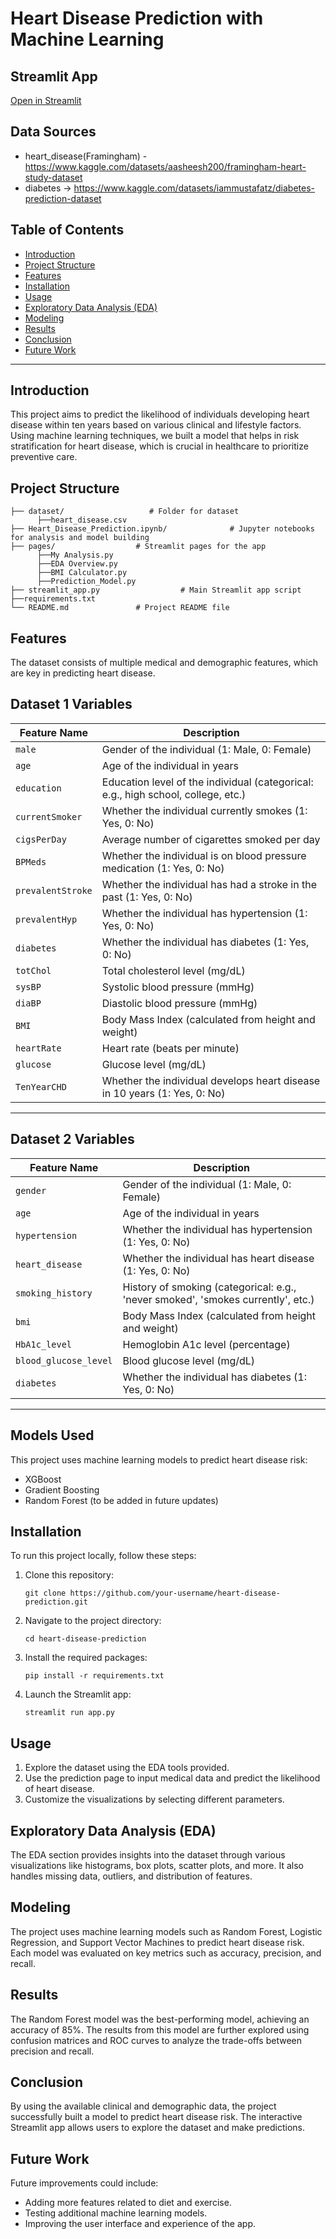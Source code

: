 
# Heart Disease Prediction with Machine Learning

## Streamlit App

<a href="https://cmse-heart-disease-pred.streamlit.app/" class="custom-button">Open in Streamlit</a>

## Data Sources 
- heart_disease(Framingham) - https://www.kaggle.com/datasets/aasheesh200/framingham-heart-study-dataset
- diabetes -> https://www.kaggle.com/datasets/iammustafatz/diabetes-prediction-dataset

## Table of Contents
- [Introduction](#introduction)
- [Project Structure](#project-structure)
- [Features](#features)
- [Installation](#installation)
- [Usage](#usage)
- [Exploratory Data Analysis (EDA)](#exploratory-data-analysis-eda)
- [Modeling](#modeling)
- [Results](#results)
- [Conclusion](#conclusion)
- [Future Work](#future-work)

---

## Introduction
This project aims to predict the likelihood of individuals developing heart disease within ten years based on various clinical and lifestyle factors. Using machine learning techniques, we built a model that helps in risk stratification for heart disease, which is crucial in healthcare to prioritize preventive care.

## Project Structure
```
├── dataset/                   # Folder for dataset
      ├──heart_disease.csv
├── Heart_Disease_Prediction.ipynb/              # Jupyter notebooks for analysis and model building
├── pages/                  # Streamlit pages for the app
      ├──My Analysis.py
      ├──EDA Overview.py
      ├──BMI Calculator.py
      ├──Prediction_Model.py
├── streamlit_app.py                  # Main Streamlit app script
├──requirements.txt
└── README.md               # Project README file
```

## Features
The dataset consists of multiple medical and demographic features, which are key in predicting heart disease.

## Dataset 1 Variables

| **Feature Name**     | **Description**                                                      |
|----------------------|----------------------------------------------------------------------|
| `male`               | Gender of the individual (1: Male, 0: Female)                        |
| `age`                | Age of the individual in years                                        |
| `education`          | Education level of the individual (categorical: e.g., high school, college, etc.) |
| `currentSmoker`      | Whether the individual currently smokes (1: Yes, 0: No)              |
| `cigsPerDay`         | Average number of cigarettes smoked per day                           |
| `BPMeds`             | Whether the individual is on blood pressure medication (1: Yes, 0: No)|
| `prevalentStroke`    | Whether the individual has had a stroke in the past (1: Yes, 0: No)  |
| `prevalentHyp`       | Whether the individual has hypertension (1: Yes, 0: No)              |
| `diabetes`           | Whether the individual has diabetes (1: Yes, 0: No)                  |
| `totChol`            | Total cholesterol level (mg/dL)                                      |
| `sysBP`              | Systolic blood pressure (mmHg)                                       |
| `diaBP`              | Diastolic blood pressure (mmHg)                                      |
| `BMI`                | Body Mass Index (calculated from height and weight)                   |
| `heartRate`          | Heart rate (beats per minute)                                        |
| `glucose`            | Glucose level (mg/dL)                                                |
| `TenYearCHD`         | Whether the individual develops heart disease in 10 years (1: Yes, 0: No) |

---

## Dataset 2 Variables

| **Feature Name**     | **Description**                                                      |
|----------------------|----------------------------------------------------------------------|
| `gender`             | Gender of the individual (1: Male, 0: Female)                        |
| `age`                | Age of the individual in years                                        |
| `hypertension`       | Whether the individual has hypertension (1: Yes, 0: No)              |
| `heart_disease`      | Whether the individual has heart disease (1: Yes, 0: No)             |
| `smoking_history`    | History of smoking (categorical: e.g., 'never smoked', 'smokes currently', etc.) |
| `bmi`                | Body Mass Index (calculated from height and weight)                   |
| `HbA1c_level`        | Hemoglobin A1c level (percentage)                                     |
| `blood_glucose_level`| Blood glucose level (mg/dL)                                          |
| `diabetes`           | Whether the individual has diabetes (1: Yes, 0: No)                  |

---

## Models Used

This project uses machine learning models to predict heart disease risk:
- XGBoost
- Gradient Boosting
- Random Forest (to be added in future updates)


## Installation
To run this project locally, follow these steps:

1. Clone this repository:
   ```
   git clone https://github.com/your-username/heart-disease-prediction.git
   ```

2. Navigate to the project directory:
   ```
   cd heart-disease-prediction
   ```

3. Install the required packages:
   ```
   pip install -r requirements.txt
   ```

4. Launch the Streamlit app:
   ```
   streamlit run app.py
   ```

## Usage
1. Explore the dataset using the EDA tools provided.
2. Use the prediction page to input medical data and predict the likelihood of heart disease.
3. Customize the visualizations by selecting different parameters.

## Exploratory Data Analysis (EDA)
The EDA section provides insights into the dataset through various visualizations like histograms, box plots, scatter plots, and more. It also handles missing data, outliers, and distribution of features.

## Modeling
The project uses machine learning models such as Random Forest, Logistic Regression, and Support Vector Machines to predict heart disease risk. Each model was evaluated on key metrics such as accuracy, precision, and recall.

## Results
The Random Forest model was the best-performing model, achieving an accuracy of 85%. The results from this model are further explored using confusion matrices and ROC curves to analyze the trade-offs between precision and recall.

## Conclusion
By using the available clinical and demographic data, the project successfully built a model to predict heart disease risk. The interactive Streamlit app allows users to explore the dataset and make predictions.

## Future Work
Future improvements could include:
- Adding more features related to diet and exercise.
- Testing additional machine learning models.
- Improving the user interface and experience of the app.
